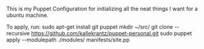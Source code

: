 This is my Puppet Configuration for initializing all the neat things I want for a ubuntu machine.

To apply, run:
    sudo apt-get install git puppet
    mkdir ~/src/
    git clone --recursive https://github.com/kallekrantz/puppet-personal.git
    sudo puppet apply --modulepath ./modules/ manifests/site.pp
